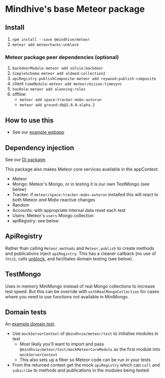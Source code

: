 
# Mindhive's base Meteor package

## Install

1. `npm install --save @mindhive/meteor`
2. `meteor add meteorhacks:unblock`

### Meteor package peer dependencies (optional)

1. `backdoorModule`: `meteor add xolvio:backdoor`
1. `SimpleSchema`: `meteor add aldeed:collection2`
2. `apiRegistry.publishComposite`: `meteor add reywood:publish-composite`
3. client `timeModule`: `meteor add meteor/mizzao:timesync`
4. `hasRole`: `meteor add alanning:roles`
5. offline:
	- `meteor add space:tracker-mobx-autorun`
	- `meteor add ground:db@2.0.0-alpha.2` 

## How to use this
 
- See our [example webapp](https://github.com/mindhivenz/todos-basis-webapp)

## Dependency injection 

See our [DI package](https://github.com/mindhivenz/di-js).

This package also makes Meteor core services available in the appContext:
 
- Meteor
- Mongo: Meteor's Mongo, or in testing it is our own TestMongo (see below)
- Tracker: if `meteor/space:tracker-mobx-autorun` installed this will 
 	react to both Meteor *and Mobx* reactive changes
- Random
- Accounts: with appropriate internal data reset each test
- Users: Meteor's `users` Mongo collection
- apiRegistry: see below

## ApiRegistry

Rather than calling `Meteor.methods` and `Meteor.publish` to create methods and publications
inject `apiRegistry`. This has a cleaner callback (no use of `this`), calls 
[unblock](https://github.com/meteorhacks/unblock), and facilitates domain testing (see below).

## TestMongo

Uses in memory MiniMongo instead of real Mongo collections to increase test speed.
 But this can be override with `withRealMongoCollection` for cases where you need
 to use functions not available in MiniMongo. 

## Domain tests

An [example domain test](https://github.com/mindhivenz/todos-basis-webapp/blob/master/tests/specs/domain/tasks.spec.js).

- Use `mockServerContext` of `@mindhvie/meteor/test` to initialise modules in test
	- Most likely you'll want to import and pass `@mindhvie/meteor/test/mockMeteorCoreModule`
	  as the first module into `mockServerContext`
	- This also sets up a fiber so Meteor code can be run in your tests  
- From the returned context get the mock `apiRegistry` which can `call` and `subscribe` to methods and publications
  in the modules being tested
